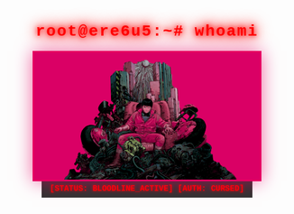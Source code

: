 <h1 align="center">
  <span style="font-family: 'Courier New', monospace; font-weight: 900; color: #ff0000; text-shadow: 0 0 10px #ff0000, 0 0 20px #ff0000, 0 0 30px #ff0000; letter-spacing: 2px;">root@ere6u5:~# whoami</span>
</h1>

<p align="center">
  <img src="assets/pictures/main.png" width="400" style="border: 3px solid #ff0000; box-shadow: 0 0 30px rgba(255, 0, 0, 0.6); filter: contrast(130%) brightness(90%) hue-rotate(330deg)" />
  <br>
  <span style="color: #ff0000; font-family: 'Courier New', monospace; font-weight: 900; background: rgba(0,0,0,0.8); padding: 8px 15px; text-shadow: 0 0 5px #ff0000;">[STATUS: BLOODLINE_ACTIVE] [AUTH: CURSED]</span>
</p>
